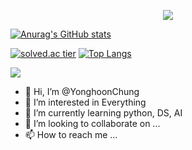 <p align="center">
  <img src="https://capsule-render.vercel.app/api?type=waving&color=auto&height=250&section=header&text=YonghoonChung&fontSize=50&fontAlignY=38&animation=twinkling&desc=정용훈&descAlignY=51&descAlign=60"/>    
</p>

[![Anurag's GitHub stats](https://github-readme-stats.vercel.app/api?username=YonghoonChung)](https://github.com/anuraghazra/github-readme-stats)
  
  [![solved.ac tier](http://mazassumnida.wtf/api/v2/generate_badge?boj=yonghoon1999)](https://solved.ac/yonghoon1999)
  [![Top Langs](https://github-readme-stats.vercel.app/api/top-langs/?username=YonghoonChung&layout=compact)](https://github.com/anuraghazra/github-readme-stats)

<a href="https://hits.seeyoufarm.com"><img src="https://hits.seeyoufarm.com/api/count/incr/badge.svg?url=https%3A%2F%2Fgithub.com%2Fgjbae1212%2Fhit-counter"/></a>                        
- 👋 Hi, I’m @YonghoonChung
- 👀 I’m interested in Everything
- 🌱 I’m currently learning python, DS, AI
- 💞️ I’m looking to collaborate on ...
- 📫 How to reach me ...

<!---
YonghoonChung/YonghoonChung is a ✨ special ✨ repository because its `README.md` (this file) appears on your GitHub profile.
You can click the Preview link to take a look at your changes.
--->
